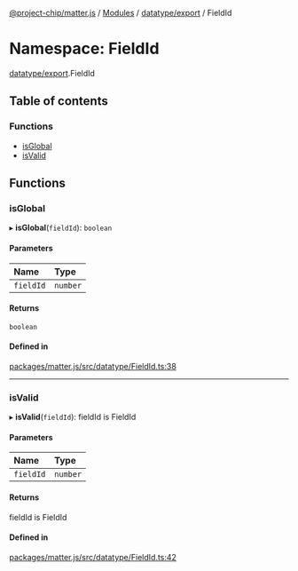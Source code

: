 [@project-chip/matter.js](../README.md) / [Modules](../modules.md) / [datatype/export](datatype_export.md) / FieldId

# Namespace: FieldId

[datatype/export](datatype_export.md).FieldId

## Table of contents

### Functions

- [isGlobal](datatype_export.FieldId.md#isglobal)
- [isValid](datatype_export.FieldId.md#isvalid)

## Functions

### isGlobal

▸ **isGlobal**(`fieldId`): `boolean`

#### Parameters

| Name | Type |
| :------ | :------ |
| `fieldId` | `number` |

#### Returns

`boolean`

#### Defined in

[packages/matter.js/src/datatype/FieldId.ts:38](https://github.com/project-chip/matter.js/blob/0c058ae17fdba4c0b89b8b13c309011d51782299/packages/matter.js/src/datatype/FieldId.ts#L38)

___

### isValid

▸ **isValid**(`fieldId`): fieldId is FieldId

#### Parameters

| Name | Type |
| :------ | :------ |
| `fieldId` | `number` |

#### Returns

fieldId is FieldId

#### Defined in

[packages/matter.js/src/datatype/FieldId.ts:42](https://github.com/project-chip/matter.js/blob/0c058ae17fdba4c0b89b8b13c309011d51782299/packages/matter.js/src/datatype/FieldId.ts#L42)
